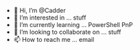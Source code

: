 - 👋 Hi, I’m @Cadder
- 👀 I’m interested in ... stuff
- 🌱 I’m currently learning ... PowerShell PnP
- 💞️ I’m looking to collaborate on ... stuff
- 📫 How to reach me ... email

<!---
Cadder/Cadder is a ✨ special ✨ repository because its `README.md` (this file) appears on your GitHub profile.
You can click the Preview link to take a look at your changes.
--->

